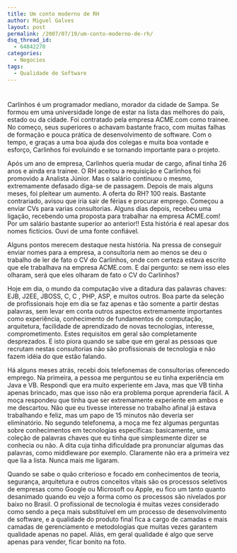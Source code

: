 ```yaml
---
title: Um conto moderno de RH
author: Miguel Galves
layout: post
permalink: /2007/07/19/um-conto-moderno-de-rh/
dsq_thread_id:
  - 64842270
categories:
  - Negocios
tags:
  - Qualidade de Software
---
```

# 

Carlinhos é um programador mediano, morador da cidade de Sampa. Se formou em uma universidade longe de estar na lista das melhores do país, estado ou da cidade. Foi contratado pela empresa ACME.com como trainee. No começo, seus superiores o achavam bastante fraco, com muitas falhas de formação e pouca prática de desenvolvimento de software. Com o tempo, e graças a uma boa ajuda dos colegas e muita boa vontade e esforço, Carlinhos foi evoluindo e se tornando importante para o projeto.

Após um ano de empresa, Carlinhos queria mudar de cargo, afinal tinha 26 anos e ainda era trainee. O RH aceitou a requisição e Carlinhos foi promovido a Analista Júnior. Mas o salário continuou o mesmo, extremamente defasado diga-se de passagem. Depois de mais alguns meses, foi pleitear um aumento. A oferta do RH? 100 reais. Bastante contrariado, avisou que iria sair de férias e procurar emprego. Começou a enviar CVs para varias consultorias. Alguns dias depois, recebeu uma ligação, recebendo uma proposta para trabalhar na empresa ACME.com! Por um salário bastante superior ao anterior!! Esta história é real apesar dos nomes fictícios. Ouvi de uma fonte confiável.

Alguns pontos merecem destaque nesta história. Na pressa de conseguir enviar nomes para a empresa, a consultoria nem ao menos se deu o trabalho de ler de fato o CV do Carlinhos, onde com certeza estava escrito que ele trabalhava na empresa ACME.com. E daí pergunto: se nem isso eles olharam, será que eles olharam de fato o CV do Carlinhos?

Hoje em dia, o mundo da computação vive a ditadura das palavras chaves: EJB, J2EE, JBOSS, C, C , PHP, ASP, e muitos outros. Boa parte da seleção de profissionais hoje em dia se faz apenas e tão somente a partir destas palavras, sem levar em conta outros aspectos extremamente importantes como experiência, conhecimento de fundamentos de computação, arquitetura, facilidade de aprendizado de novas tecnologias, interesse, comprometimento. Estes requisitos em geral são completamente desprezados. E isto piora quando se sabe que em geral as pessoas que recrutam nestas consultorias não são profissionais de tecnologia e não fazem idéia do que estão falando.

Há alguns meses atrás, recebi dois telefonemas de consultorias oferencedo emprego. Na primeira, a pessoa me perguntou se eu tinha experiência em Java e VB. Respondi que era muito experiente em Java, mas que VB tinha apenas brincado, mas que isso não era problema porque aprenderia fácil. A moça respondeu que tinha que ser extremamente experiente em ambos e me descartou. Não que eu tivesse interesse no trabalho afinal já estava trabalhando e feliz, mas um papo de 15 minutos não deveria ser eliminatório. No segundo telefonema, a moça me fez algumas perguntas sobre conhecimentos em tecnologias específicas: basicamente, uma coleção de palavras chaves que eu tinha que simplesmente dizer se conhecia ou não. A dita cuja tinha dificuldade pra pronunciar algumas das palavras, como middleware por exemplo. Claramente não era a primeira vez que lia a lista. Nunca mais me ligaram.

Quando se sabe o quão criterioso e focado em conhecimentos de teoria, segurança, arquitetura e outros conceitos vitais são os processos seletivos de empresas como Google ou Microsoft ou Apple, eu fico um tanto quanto desanimado quando eu vejo a forma como os processos são nivelados por baixo no Brasil. O profissional de tecnologia é muitas vezes considerado como sendo a peça mais substituível em um processo de desenvolvimento de software, e a qualidade do produto final fica a cargo de camadas e mais camadas de gerenciamento e metodologias que muitas vezes garantem qualidade apenas no papel. Aliás, em geral qualidade é algo que serve apenas para vender, ficar bonito na foto.